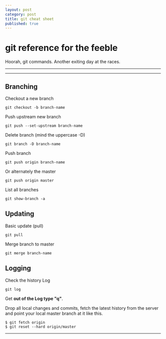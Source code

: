 ```yaml
---
layout: post
category: post
title: git cheat sheet
published: true
---
```


# git reference for the feeble

Hoorah, git commands. Another exiting day at the races.

***
<hr class="rule">

## Branching

Checkout a new branch

    git checkout -b branch-name
    
Push upstream new branch

	git push --set-upstream branch-name

Delete branch (mind the uppercase -D)

    git branch -D branch-name

Push branch

    git push origin branch-name

Or alternately the master

    git push origin master

List all branches

	git show-branch -a

## Updating

Basic update (pull)

    git pull

Merge branch to master

    git merge branch-name

## Logging

Check the history Log

    git log

Get **out of the Log type "q"**.

Drop all local changes and commits, fetch the latest history from the server and point your local master branch at it like this.

    $ git fetch origin
    $ git reset --hard origin/master

***
